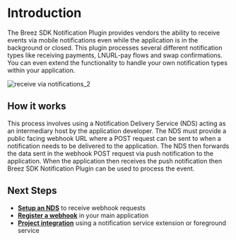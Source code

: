 # Introduction

The Breez SDK Notification Plugin provides vendors the ability to receive events via mobile notifications even while the application is in the background or closed. This plugin processes several different notification types like receiving payments, LNURL-pay flows and swap confirmations. You can even extend the functionality to handle your own notification types within your application.

![receive via notifications_2](https://github.com/breez/breez-sdk-docs/assets/31890660/75e7cac6-4480-453d-823b-f52bd6757ce9)

## How it works

This process involves using a Notification Delivery Service (NDS) acting as an intermediary host by the application developer. The NDS must provide a public facing webhook URL where a POST request can be sent to when a notification needs to be delivered to the application. The NDS then forwards the data sent in the webhook POST request via push notification to the application. When the application then receives the push notification then Breez SDK Notification Plugin can be used to process the event.

## Next Steps
- **[Setup an NDS](/notifications/setup_nds.md)** to receive webhook requests
- **[Register a webhook](/notifications/register_webhook.md)** in your main application
- **[Project integration](/notifications/setup_plugin.md)** using a notification service extension or foreground service
